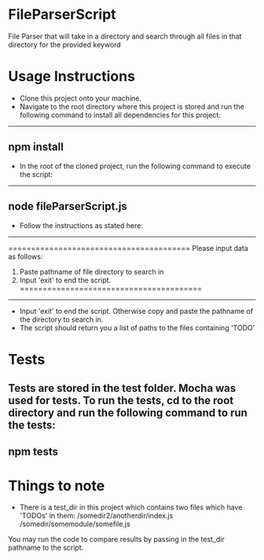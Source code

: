 # FileParserScript
File Parser that will take in a directory and search through all files in that directory for the provided keyword

# Usage Instructions
- Clone this project onto your machine.
- Navigate to the root directory where this project is stored and run the following command to install all dependencies for this project:
---
npm install
---
- In the root of the cloned project, run the following command to execute the script:
---
node fileParserScript.js
---
- Follow the instructions as stated here:
---
========================================
Please input data as follows:
1. Paste pathname of file directory to search in
2. Input 'exit' to end the script.
========================================
---
- Input 'exit' to end the script. Otherwise copy and paste the pathname of the directory to search in.
- The script should return you a list of paths to the files containing 'TODO'

# Tests
Tests are stored in the test folder. Mocha was used for tests. To run the tests, cd to the root directory and run the following command to run the tests:
---
npm tests
---

# Things to note
- There is a test_dir in this project which contains two files which have 'TODOs' in them:
/somedir2/anotherdir/index.js
/somedir/somemodule/somefile.js

You may run the code to compare results by passing in the test_dir pathname to the script.
